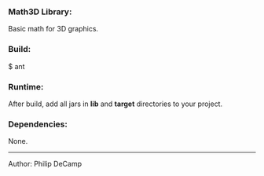 ### Math3D Library:
Basic math for 3D graphics.

### Build:
$ ant


### Runtime:
After build, add all jars in **lib** and **target** directories to your project.


### Dependencies:
None.

---
Author: Philip DeCamp
